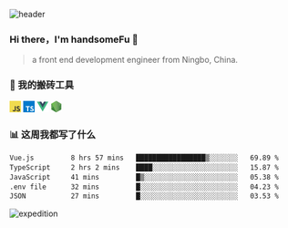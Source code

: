 ![header](https://raw.githubusercontent.com/fzq1998/fzq1998/master/header.png)

### Hi there，I'm handsomeFu 👋

> a front end development engineer from Ningbo, China.

### 🔧 我的搬砖工具
<code><img height="20" src="https://raw.githubusercontent.com/github/explore/80688e429a7d4ef2fca1e82350fe8e3517d3494d/topics/javascript/javascript.png" alt="javascript"></code>
<code><img height="20" src="https://raw.githubusercontent.com/github/explore/80688e429a7d4ef2fca1e82350fe8e3517d3494d/topics/typescript/typescript.png" alt="typescript"></code>
<code><img height="20" src="https://raw.githubusercontent.com/github/explore/80688e429a7d4ef2fca1e82350fe8e3517d3494d/topics/vue/vue.png" alt="vue"></code>
<code><img height="20" src="https://raw.githubusercontent.com/github/explore/80688e429a7d4ef2fca1e82350fe8e3517d3494d/topics/nodejs/nodejs.png" alt="nodejs"></code>



### 📊 这周我都写了什么
<!--START_SECTION:waka-->

```txt
Vue.js         8 hrs 57 mins   █████████████████▒░░░░░░░   69.89 %
TypeScript     2 hrs 2 mins    ████░░░░░░░░░░░░░░░░░░░░░   15.87 %
JavaScript     41 mins         █▒░░░░░░░░░░░░░░░░░░░░░░░   05.38 %
.env file      32 mins         █░░░░░░░░░░░░░░░░░░░░░░░░   04.23 %
JSON           27 mins         █░░░░░░░░░░░░░░░░░░░░░░░░   03.53 %
```

<!--END_SECTION:waka-->


![expedition](https://raw.githubusercontent.com/fzq1998/fzq1998/master/expedition.gif)


